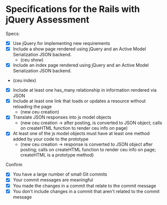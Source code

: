 # Specifications for the Rails with jQuery Assessment

Specs:
- [x] Use jQuery for implementing new requirements
- [x] Include a show page rendered using jQuery and an Active Model Serialization JSON backend.
  - (ceu show)
- [x] Include an index page rendered using jQuery and an Active Model Serialization JSON backend.
 - (ceu index)
- [x] Include at least one has_many relationship in information rendered via JSON
- [x] Include at least one link that loads or updates a resource without reloading the page
  - (new ceu creation)
- [x] Translate JSON responses into js model objects
  - (new ceu creation -> after posting, is converted to JSON object; calls on createHTML function to render ceu info on page)
- [x] At least one of the js model objects must have at least one method added by your code to the prototype
  - (new ceu creation -> response is converted to JSON object after posting; calls on createHTML function to render ceu info on page; createHTML is a prototype method)

Confirm
- [x] You have a large number of small Git commits
- [x] Your commit messages are meaningful
- [x] You made the changes in a commit that relate to the commit message
- [x] You don't include changes in a commit that aren't related to the commit message
